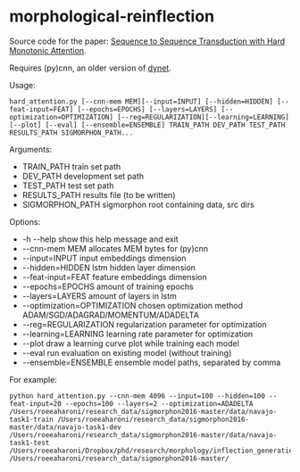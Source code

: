 # morphological-reinflection

Source code for the paper: [Sequence to Sequence Transduction with Hard Monotonic Attention](https://arxiv.org/abs/1611.01487).

Requires (py)cnn, an older version of [dynet](https://github.com/clab/dynet).  

Usage:

    hard_attention.py [--cnn-mem MEM][--input=INPUT] [--hidden=HIDDEN] [--feat-input=FEAT] [--epochs=EPOCHS] [--layers=LAYERS] [--optimization=OPTIMIZATION] [--reg=REGULARIZATION][--learning=LEARNING] [--plot] [--eval] [--ensemble=ENSEMBLE] TRAIN_PATH DEV_PATH TEST_PATH RESULTS_PATH SIGMORPHON_PATH...

Arguments:
* TRAIN_PATH    train set path
* DEV_PATH      development set path
* TEST_PATH     test set path
* RESULTS_PATH  results file (to be written)
* SIGMORPHON_PATH   sigmorphon root containing data, src dirs

Options:
* -h --help                     show this help message and exit
* --cnn-mem MEM                 allocates MEM bytes for (py)cnn
* --input=INPUT                 input embeddings dimension
* --hidden=HIDDEN               lstm hidden layer dimension
* --feat-input=FEAT             feature embeddings dimension
* --epochs=EPOCHS               amount of training epochs
* --layers=LAYERS               amount of layers in lstm
* --optimization=OPTIMIZATION   chosen optimization method ADAM/SGD/ADAGRAD/MOMENTUM/ADADELTA
* --reg=REGULARIZATION          regularization parameter for optimization
* --learning=LEARNING           learning rate parameter for optimization
* --plot                        draw a learning curve plot while training each model
* --eval                        run evaluation on existing model (without training)
* --ensemble=ENSEMBLE           ensemble model paths, separated by comma

For example:

    python hard_attention.py --cnn-mem 4096 --input=100 --hidden=100 --feat-input=20 --epochs=100 --layers=2 --optimization=ADADELTA  /Users/roeeaharoni/research_data/sigmorphon2016-master/data/navajo-task1-train /Users/roeeaharoni/research_data/sigmorphon2016-master/data/navajo-task1-dev /Users/roeeaharoni/research_data/sigmorphon2016-master/data/navajo-task1-test /Users/roeeaharoni/Dropbox/phd/research/morphology/inflection_generation/results/navajo_results.txt /Users/roeeaharoni/research_data/sigmorphon2016-master/
